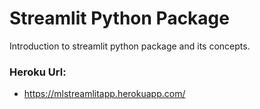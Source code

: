 # Streamlit Python Package
Introduction to streamlit python package and its concepts.

### Heroku Url:
- https://mlstreamlitapp.herokuapp.com/
